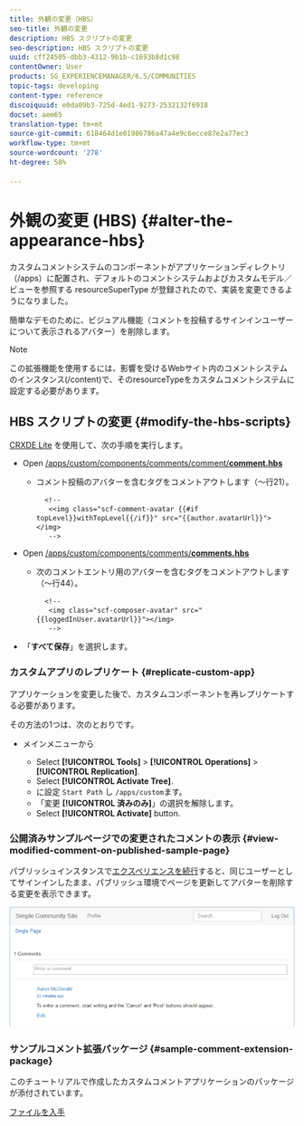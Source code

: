 ```yaml
---
title: 外観の変更（HBS）
seo-title: 外観の変更
description: HBS スクリプトの変更
seo-description: HBS スクリプトの変更
uuid: cff24505-dbb3-4312-9b1b-c1693b8d1c98
contentOwner: User
products: SG_EXPERIENCEMANAGER/6.5/COMMUNITIES
topic-tags: developing
content-type: reference
discoiquuid: e0da09b3-725d-4ed1-9273-2532132f6918
docset: aem65
translation-type: tm+mt
source-git-commit: 618464d1e01986786a47a4e9c6ecce87e2a77ec3
workflow-type: tm+mt
source-wordcount: '278'
ht-degree: 58%

---
```



# 外観の変更 (HBS) {#alter-the-appearance-hbs}

カスタムコメントシステムのコンポーネントがアプリケーションディレクトリ（/apps）に配置され、デフォルトのコメントシステムおよびカスタムモデル／ビューを参照する resourceSuperType が登録されたので、実装を変更できるようになりました。

簡単なデモのために、ビジュアル機能（コメントを投稿するサインインユーザーについて表示されるアバター）を削除します。

>[!NOTE]
>
>この拡張機能を使用するには、影響を受けるWebサイト内のコメントシステムのインスタンス(/content)で、そのresourceTypeをカスタムコメントシステムに設定する必要があります。


## HBS スクリプトの変更 {#modify-the-hbs-scripts}

[CRXDE Lite](/help/sites-developing/developing-with-crxde-lite.md) を使用して、次の手順を実行します。

* Open [/apps/custom/components/comments/comment/**comment.hbs**](https://localhost:4502/crx/de/index.jsp#/apps/custom/components/comments/comment/comment.hbs)

   * コメント投稿のアバターを含むタグをコメントアウトします（～行21）。

      ```
        <!--
         <<img class="scf-comment-avatar {{#if topLevel}}withTopLevel{{/if}}" src="{{author.avatarUrl}}"></img>
         -->
      ```

* Open [/apps/custom/components/comments/**comments.hbs**](https://localhost:4502/crx/de/index.jsp#/apps/custom/components/comments/comments.hbs)

   * 次のコメントエントリ用のアバターを含むタグをコメントアウトします（～行44）。

      ```
        <!--
         <img class="scf-composer-avatar" src="{{loggedInUser.avatarUrl}}"></img>
         -->
      ```

* 「**すべて保存**」を選択します。

### カスタムアプリのレプリケート {#replicate-custom-app}

アプリケーションを変更した後で、カスタムコンポーネントを再レプリケートする必要があります。

その方法の1つは、次のとおりです。

* メインメニューから

   * Select **[!UICONTROL Tools]** > **[!UICONTROL Operations]** > **[!UICONTROL Replication]**.
   * Select **[!UICONTROL Activate Tree]**.
   * に設定 `Start Path` し `/apps/custom`ます。
   * 「変更 **[!UICONTROL 済みのみ]**」の選択を解除します。
   * Select **[!UICONTROL Activate]** button.

### 公開済みサンプルページでの変更されたコメントの表示 {#view-modified-comment-on-published-sample-page}

パブリッシュインスタンスで[エクスペリエンスを続行](/help/communities/extend-sample-page.md#publish-sample-page)すると、同じユーザーとしてサインインしたまま、パブリッシュ環境でページを更新してアバターを削除する変更を表示できます。

![chlimage_1-81](assets/chlimage_1-81.png)

### サンプルコメント拡張パッケージ {#sample-comment-extension-package}

このチュートリアルで作成したカスタムコメントアプリケーションのパッケージが添付されています。

[ファイルを入手](assets/sample-comment-extension-6-1-fp3.zip)
